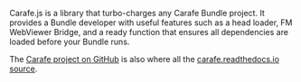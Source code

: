 
Carafe.js is a library that turbo-charges any Carafe Bundle project. It provides a Bundle developer with useful features such as a head loader, FM WebViewer Bridge, and a ready function that ensures all dependencies are loaded before your Bundle runs.

The [Carafe project on GitHub](https://github.com/soliantconsulting/carafe/blob/master/README.md) is also where all the [carafe.readthedocs.io source](https://github.com/soliantconsulting/carafe/tree/master/doc).